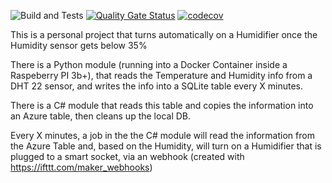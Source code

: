 ![Build and Tests](https://github.com/gustavocalheiros/humidifier/actions/workflows/nuke_build.yml/badge.svg) 
[![Quality Gate Status](https://sonarcloud.io/api/project_badges/measure?project=gustavocalheiros_humidifier&metric=alert_status)](https://sonarcloud.io/summary/new_code?id=gustavocalheiros_humidifier)
[![codecov](https://codecov.io/gh/gustavocalheiros/humidifier/graph/badge.svg?token=FXZGCOAV2N)](https://codecov.io/gh/gustavocalheiros/humidifier)

This is a personal project that turns automatically on a Humidifier once the Humidity sensor gets below 35%

 There is a Python module (running into a Docker Container inside a Raspeberry PI 3b+), that reads the Temperature and Humidity info from a DHT 22  sensor, and writes the info into a SQLite table every X minutes.

 There is a C# module that reads this table and copies the information into an Azure table, then cleans up the local DB.

 Every X minutes, a job in the the C# module will read the information from the Azure Table and, based on the Humidity, will turn on a Humidifier that is plugged to a smart socket, via an webhook (created with https://ifttt.com/maker_webhooks)
